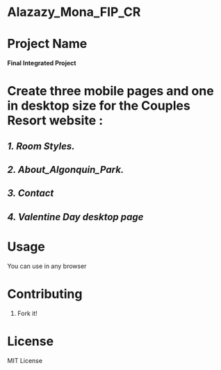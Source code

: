 # Alazazy_Mona_FIP_CR

# Project Name

**Final Integrated Project**

 # Create three mobile pages and one in desktop size for the Couples Resort website :
## *1. Room Styles.*
## *2. About_Algonquin_Park.*
## *3. Contact* 
## *4. Valentine Day desktop page*

# Usage

You can use in any browser

# Contributing

1. Fork it!

# License

MIT License
